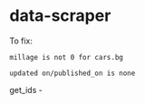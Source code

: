 # data-scraper


To fix: 

    millage is not 0 for cars.bg

    updated on/published_on is none

get_ids -
